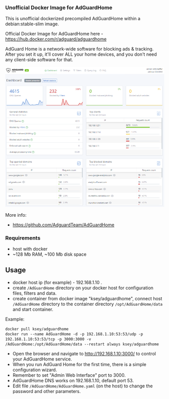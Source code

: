 ### Unofficial Docker Image for AdGuardHome
This is unofficial dockerized precompiled AdGuardHome within a debian:stable-slim image.

Official Docker Image for AdGuardHome here - https://hub.docker.com/r/adguard/adguardhome

AdGuard Home is a network-wide software for blocking ads & tracking. After you set it up, it'll cover ALL your home devices, and you don't need any client-side software for that.

![AdGuardHome](https://raw.githubusercontent.com/MrKsey/AdGuardHome/master/adh.PNG)

More info:
- https://github.com/AdguardTeam/AdGuardHome

### Requirements

* host with docker
* ~128 Mb RAM, ~100 Mb disk space 

## Usage

* docker host ip (for example) - 192.168.1.10 .
* create ```/AdGuardHome``` directory on your docker host for configuration files, filters and data.
* create container from docker image "ksey/adguardhome", connect host ```/AdGuardHome``` directory to the container directory ```/opt/AdGuardHome/data``` and start container.

Example:
```
docker pull ksey/adguardhome
docker run --name AdGuardHome -d -p 192.168.1.10:53:53/udp -p 192.168.1.10:53:53/tcp -p 3000:3000 -v /AdGuardHome:/opt/AdGuardHome/data --restart always ksey/adguardhome
```

* Open the browser and navigate to http://192.168.1.10:3000/ to control your AdGuardHome service.
* When you run AdGuard Home for the first time, there is a simple configuration wizard.
* Remember to set "Admin Web Interface" port to 3000.
* AdGuardHome DNS works on 192.168.1.10, default port 53.
* Edit file ```/AdGuardHome/AdGuardHome.yaml``` (on the host) to change the password and other parameters.











































